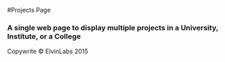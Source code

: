 #Projects Page

### A single web page to display multiple projects in a University, Institute, or a College

Copywrite © ElvinLabs 2015
